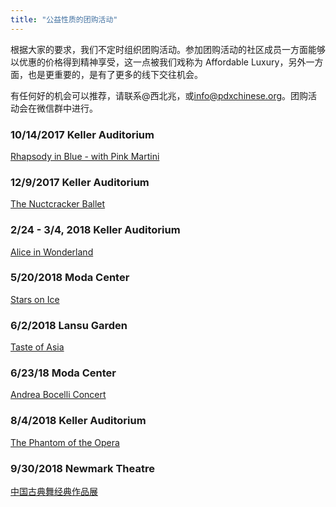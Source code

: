 ```yaml
---
title: "公益性质的团购活动"
---
```


根据大家的要求，我们不定时组织团购活动。参加团购活动的社区成员一方面能够以优惠的价格得到精神享受，这一点被我们戏称为 Affordable Luxury，另外一方面，也是更重要的，是有了更多的线下交往机会。

有任何好的机会可以推荐，请联系@西北兆，或[info@pdxchinese.org](mailto:info@pdxchinese.org)。团购活动会在微信群中进行。

### 10/14/2017 Keller Auditorium

[Rhapsody in Blue - with Pink Martini](https://www.obt.org/1718-season/rhapsody-in-blue-pink-martini/)

### 12/9/2017 Keller Auditorium

[The Nuctcracker Ballet](https://www.obt.org/1718-season/nutcracker/)

### 2/24 - 3/4, 2018 Keller Auditorium

[Alice in Wonderland](https://www.obt.org/1718-season/alice-in-wonderland)

### 5/20/2018 Moda Center

[Stars on Ice](http://rosequarter.com/event/stars-on-ice/)

### 6/2/2018 Lansu Garden

[Taste of Asia](https://lansugarden.org/things-to-do/events/taste-of-asia)

### 6/23/18 Moda Center

[Andrea Bocelli Concert](http://rosequarter.com/event/andrea-bocelli/)

### 8/4/2018 Keller Auditorium

[The Phantom of the Opera](https://portland.broadway.com/shows/phantom-opera/)

### 9/30/2018 Newmark Theatre

[中国古典舞经典作品展](http://portlandchinesetimes.com/dance-in-china/)
